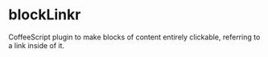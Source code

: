 blockLinkr
==========

CoffeeScript plugin to make blocks of content entirely clickable, referring to a link inside of it.
